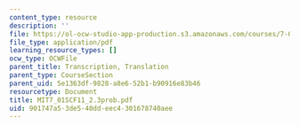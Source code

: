 ```yaml
---
content_type: resource
description: ''
file: https://ol-ocw-studio-app-production.s3.amazonaws.com/courses/7-01sc-fundamentals-of-biology-fall-2011/901747a53de540ddeec4301678740aee_MIT7_01SCF11_2.3prob.pdf
file_type: application/pdf
learning_resource_types: []
ocw_type: OCWFile
parent_title: Transcription, Translation
parent_type: CourseSection
parent_uid: 5e1363df-9828-a8e6-52b1-b90916e83b46
resourcetype: Document
title: MIT7_01SCF11_2.3prob.pdf
uid: 901747a5-3de5-40dd-eec4-301678740aee
---
```

